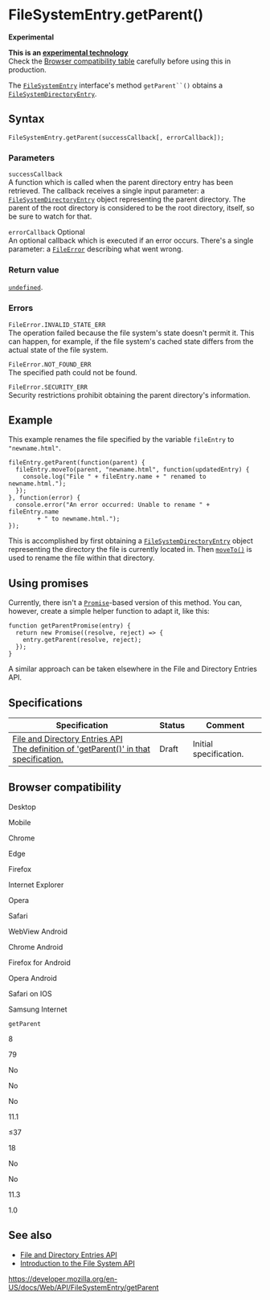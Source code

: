 FileSystemEntry.getParent()
===========================

**Experimental**

**This is an [experimental technology](https://developer.mozilla.org/en-US/docs/MDN/Guidelines/Conventions_definitions#experimental)**  
Check the [Browser compatibility table](#browser_compatibility) carefully before using this in production.

The [`FileSystemEntry`](../filesystementry) interface's method `getParent``()` obtains a [`FileSystemDirectoryEntry`](../filesystemdirectoryentry).

Syntax
------

    FileSystemEntry.getParent(successCallback[, errorCallback]);

### Parameters

`successCallback`  
A function which is called when the parent directory entry has been retrieved. The callback receives a single input parameter: a [`FileSystemDirectoryEntry`](../filesystemdirectoryentry) object representing the parent directory. The parent of the root directory is considered to be the root directory, itself, so be sure to watch for that.

 `errorCallback` <span class="badge inline optional">Optional</span>   
An optional callback which is executed if an error occurs. There's a single parameter: a [`FileError`](../fileerror) describing what went wrong.

### Return value

[`undefined`](https://developer.mozilla.org/en-US/docs/Web/JavaScript/Reference/Global_Objects/undefined).

### Errors

`FileError.INVALID_STATE_ERR`  
The operation failed because the file system's state doesn't permit it. This can happen, for example, if the file system's cached state differs from the actual state of the file system.

`FileError.NOT_FOUND_ERR`  
The specified path could not be found.

`FileError.SECURITY_ERR`  
Security restrictions prohibit obtaining the parent directory's information.

Example
-------

This example renames the file specified by the variable `fileEntry` to `"newname.html"`.

    fileEntry.getParent(function(parent) {
      fileEntry.moveTo(parent, "newname.html", function(updatedEntry) {
        console.log("File " + fileEntry.name + " renamed to newname.html.");
      });
    }, function(error) {
      console.error("An error occurred: Unable to rename " + fileEntry.name
            + " to newname.html.");
    });

This is accomplished by first obtaining a [`FileSystemDirectoryEntry`](../filesystemdirectoryentry) object representing the directory the file is currently located in. Then [`moveTo()`](moveto) is used to rename the file within that directory.

Using promises
--------------

Currently, there isn't a [`Promise`](https://developer.mozilla.org/en-US/docs/Web/JavaScript/Reference/Global_Objects/Promise)-based version of this method. You can, however, create a simple helper function to adapt it, like this:

    function getParentPromise(entry) {
      return new Promise((resolve, reject) => {
        entry.getParent(resolve, reject);
      });
    }

A similar approach can be taken elsewhere in the File and Directory Entries API.

Specifications
--------------

<table><thead><tr class="header"><th>Specification</th><th>Status</th><th>Comment</th></tr></thead><tbody><tr class="odd"><td><a href="https://wicg.github.io/entries-api/#dom-filesystementry-getparent">File and Directory Entries API<br />
<span class="small">The definition of 'getParent()' in that specification.</span></a></td><td><span class="spec-draft">Draft</span></td><td>Initial specification.</td></tr></tbody></table>

Browser compatibility
---------------------

Desktop

Mobile

Chrome

Edge

Firefox

Internet Explorer

Opera

Safari

WebView Android

Chrome Android

Firefox for Android

Opera Android

Safari on IOS

Samsung Internet

`getParent`

8

79

No

No

No

11.1

≤37

18

No

No

11.3

1.0

See also
--------

-   [File and Directory Entries API](../file_and_directory_entries_api)
-   [Introduction to the File System API](../file_and_directory_entries_api/introduction)

<a href="https://developer.mozilla.org/en-US/docs/Web/API/FileSystemEntry/getParent" class="_attribution-link">https://developer.mozilla.org/en-US/docs/Web/API/FileSystemEntry/getParent</a>
